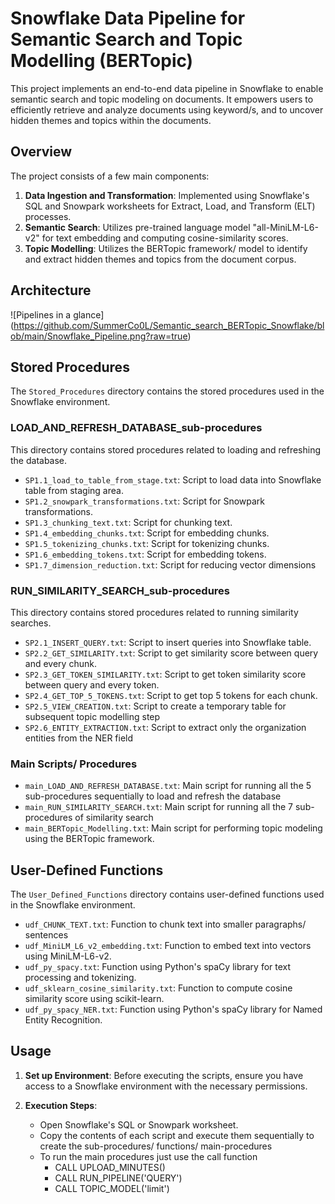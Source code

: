 # Snowflake Data Pipeline for Semantic Search and Topic Modelling (BERTopic)

This project implements an end-to-end data pipeline in Snowflake to enable semantic search and topic modeling on documents.
It empowers users to efficiently retrieve and analyze documents using keyword/s, and to uncover hidden themes and topics within the documents.

## Overview

The project consists of a few main components:
1. **Data Ingestion and Transformation**: Implemented using Snowflake's SQL and Snowpark worksheets for Extract, Load, and Transform (ELT) processes.
2. **Semantic Search**: Utilizes pre-trained language model "all-MiniLM-L6-v2" for text embedding and computing cosine-similarity scores.
3. **Topic Modelling**: Utilizes the BERTopic framework/ model to identify and extract hidden themes and topics from the document corpus.


## Architecture
![Pipelines in a glance] (https://github.com/SummerCo0L/Semantic_search_BERTopic_Snowflake/blob/main/Snowflake_Pipeline.png?raw=true)


## Stored Procedures

The `Stored_Procedures` directory contains the stored procedures used in the Snowflake environment.

### LOAD_AND_REFRESH_DATABASE_sub-procedures

This directory contains stored procedures related to loading and refreshing the database.

- `SP1.1_load_to_table_from_stage.txt`: Script to load data into Snowflake table from staging area.
- `SP1.2_snowpark_transformations.txt`: Script for Snowpark transformations.
- `SP1.3_chunking_text.txt`: Script for chunking text.
- `SP1.4_embedding_chunks.txt`: Script for embedding chunks.
- `SP1.5_tokenizing_chunks.txt`: Script for tokenizing chunks.
- `SP1.6_embedding_tokens.txt`: Script for embedding tokens.
- `SP1.7_dimension_reduction.txt`: Script for reducing vector dimensions

### RUN_SIMILARITY_SEARCH_sub-procedures

This directory contains stored procedures related to running similarity searches.

- `SP2.1_INSERT_QUERY.txt`: Script to insert queries into Snowflake table.
- `SP2.2_GET_SIMILARITY.txt`: Script to get similarity score between query and every chunk.
- `SP2.3_GET_TOKEN_SIMILARITY.txt`: Script to get token similarity score between query and every token.
- `SP2.4_GET_TOP_5_TOKENS.txt`: Script to get top 5 tokens for each chunk.
- `SP2.5_VIEW_CREATION.txt`: Script to create a temporary table for subsequent topic modelling step
- `SP2.6_ENTITY_EXTRACTION.txt`: Script to extract only the organization entities from the NER field

### Main Scripts/ Procedures

- `main_LOAD_AND_REFRESH_DATABASE.txt`: Main script for running all the 5 sub-procedures sequentially to load and refresh the database
- `main_RUN_SIMILARITY_SEARCH.txt`: Main script for running all the 7 sub-procedures of similarity search
- `main_BERTopic_Modelling.txt`: Main script for performing topic modeling using the BERTopic framework.

## User-Defined Functions

The `User_Defined_Functions` directory contains user-defined functions used in the Snowflake environment.

- `udf_CHUNK_TEXT.txt`: Function to chunk text into smaller paragraphs/ sentences
- `udf_MiniLM_L6_v2_embedding.txt`: Function to embed text into vectors using MiniLM-L6-v2.
- `udf_py_spacy.txt`: Function using Python's spaCy library for text processing and tokenizing.
- `udf_sklearn_cosine_similarity.txt`: Function to compute cosine similarity score using scikit-learn.
- `udf_py_spacy_NER.txt`: Function using Python's spaCy library for Named Entity Recognition.

## Usage

1. **Set up Environment**: Before executing the scripts, ensure you have access to a Snowflake environment with the necessary permissions.

2. **Execution Steps**:
    - Open Snowflake's SQL or Snowpark worksheet.
    - Copy the contents of each script and execute them sequentially to create the sub-procedures/ functions/ main-procedures
    - To run the main procedures just use the call function
      - CALL UPLOAD_MINUTES()
      - CALL RUN_PIPELINE('QUERY')
      - CALL TOPIC_MODEL('limit')
